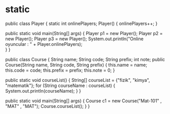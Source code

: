 # static
public class Player { static int onlinePlayers; 
    Player() {
        onlinePlayers++;
    }

public static void main(String[] args) { 
Player p1 = new Player();
Player p2 = new Player();
Player p3 = new Player(); 
System.out.println("Online oyuncular : " + Player.onlinePlayers);    
  }
}


public class Course {     String name;
    String code;
    String prefix;
int note; 
public Course(String name, String code, String prefix) { this.name = name; this.code = code; this.prefix = prefix; this.note = 0;     }

public static void courseList() { String[] courseList = {"fizik", "kimya", "matematik"}; for (String courseName : courseList) {             System.out.println(courseName);
        }
    }

public static void main(String[] args) { Course c1 = new Course("Mat-101" , "MAT" , "MAT");         Course.courseList();
    }
}
